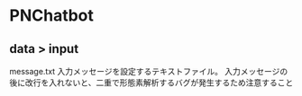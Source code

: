 # PNChatbot
## data > input
message.txt
入力メッセージを設定するテキストファイル。
入力メッセージの後に改行を入れないと、二重で形態素解析するバグが発生するため注意すること
